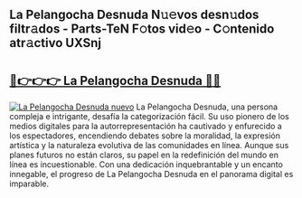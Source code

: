 ## La Pelangocha Desnuda N𝚞𝚎vos desn𝚞dos filtr𝚊dos - Parts-TeN F𝚘tos vid𝚎o - C𝚘ntenido atr𝚊ctivo UXSnj

# <h2><a href="http://mbdjb7y.tromn.icu/?c=La+Pelangocha+Desnuda">🔗👉👉👉 La Pelangocha Desnuda 🔗🔗</a></h2>

[![La Pelangocha Desnuda nuevo](https://i.imgur.com/pEAQMta.gif)](http://mbdjb7y.tromn.icu/?c=La+Pelangocha+Desnuda)
La Pelangocha Desnuda, una persona compleja e intrigante, desafía la categorización fácil. Su uso pionero de los medios digitales para la autorrepresentación ha cautivado y enfurecido a los espectadores, encendiendo debates sobre la moralidad, la expresión artística y la naturaleza evolutiva de las comunidades en línea. Aunque sus planes futuros no están claros, su papel en la redefinición del mundo en línea es incuestionable. Con una dedicación inquebrantable y un encanto innegable, el progreso de La Pelangocha Desnuda en el panorama digital es imparable.
